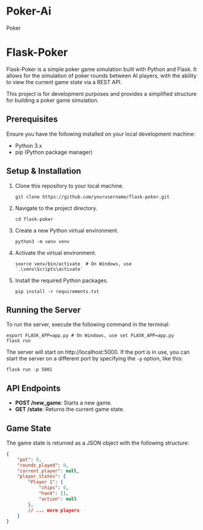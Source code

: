 # Poker-Ai
Poker
# Flask-Poker

Flask-Poker is a simple poker game simulation built with Python and Flask. It allows for the simulation of poker rounds between AI players, with the ability to view the current game state via a REST API.

This project is for development purposes and provides a simplified structure for building a poker game simulation.

## Prerequisites

Ensure you have the following installed on your local development machine:

- Python 3.x
- pip (Python package manager)

## Setup & Installation

1. Clone this repository to your local machine.

    ```
    git clone https://github.com/yourusername/flask-poker.git
    ```

2. Navigate to the project directory.

    ```
    cd flask-poker
    ```

3. Create a new Python virtual environment.

    ```
    python3 -m venv venv
    ```

4. Activate the virtual environment.

    ```
    source venv/bin/activate  # On Windows, use `.\venv\Scripts\activate`
    ```

5. Install the required Python packages.

    ```
    pip install -r requirements.txt
    ```

## Running the Server

To run the server, execute the following command in the terminal:
```
export FLASK_APP=app.py # On Windows, use set FLASK_APP=app.py
flask run
```
The server will start on http://localhost:5000. If the port is in use, you can start the server on a different port by specifying the `-p` option, like this:
```
flask run -p 5001
```

## API Endpoints

- **POST /new_game**: Starts a new game.
- **GET /state**: Returns the current game state.

## Game State

The game state is returned as a JSON object with the following structure:

```json
{
    "pot": 0,
    "rounds_played": 0,
    "current_player": null,
    "player_states": {
        "Player 1": {
            "chips": 0,
            "hand": [],
            "action": null
        },
        // ... more players
    }
}
